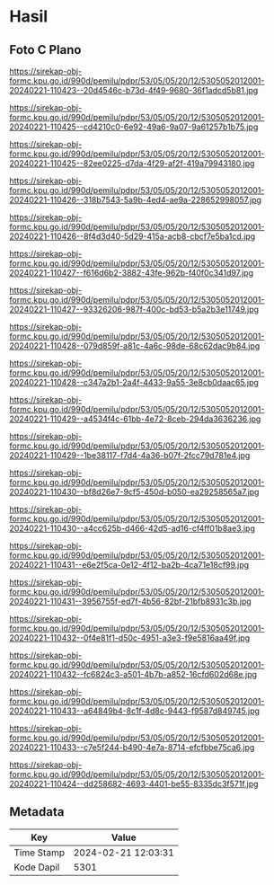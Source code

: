 # Hasil

## Foto C Plano

https://sirekap-obj-formc.kpu.go.id/990d/pemilu/pdpr/53/05/05/20/12/5305052012001-20240221-110423--20d4546c-b73d-4f49-9680-36f1adcd5b81.jpg

https://sirekap-obj-formc.kpu.go.id/990d/pemilu/pdpr/53/05/05/20/12/5305052012001-20240221-110425--cd4210c0-6e92-49a6-9a07-9a61257b1b75.jpg

https://sirekap-obj-formc.kpu.go.id/990d/pemilu/pdpr/53/05/05/20/12/5305052012001-20240221-110425--82ee0225-d7da-4f29-af2f-419a79943180.jpg

https://sirekap-obj-formc.kpu.go.id/990d/pemilu/pdpr/53/05/05/20/12/5305052012001-20240221-110426--318b7543-5a9b-4ed4-ae9a-228652998057.jpg

https://sirekap-obj-formc.kpu.go.id/990d/pemilu/pdpr/53/05/05/20/12/5305052012001-20240221-110426--8f4d3d40-5d29-415a-acb8-cbcf7e5ba1cd.jpg

https://sirekap-obj-formc.kpu.go.id/990d/pemilu/pdpr/53/05/05/20/12/5305052012001-20240221-110427--f616d6b2-3882-43fe-962b-f40f0c341d97.jpg

https://sirekap-obj-formc.kpu.go.id/990d/pemilu/pdpr/53/05/05/20/12/5305052012001-20240221-110427--93326206-987f-400c-bd53-b5a2b3e11749.jpg

https://sirekap-obj-formc.kpu.go.id/990d/pemilu/pdpr/53/05/05/20/12/5305052012001-20240221-110428--079d859f-a81c-4a6c-98de-68c62dac9b84.jpg

https://sirekap-obj-formc.kpu.go.id/990d/pemilu/pdpr/53/05/05/20/12/5305052012001-20240221-110428--c347a2b1-2a4f-4433-9a55-3e8cb0daac65.jpg

https://sirekap-obj-formc.kpu.go.id/990d/pemilu/pdpr/53/05/05/20/12/5305052012001-20240221-110429--a4534f4c-61bb-4e72-8ceb-294da3636236.jpg

https://sirekap-obj-formc.kpu.go.id/990d/pemilu/pdpr/53/05/05/20/12/5305052012001-20240221-110429--1be38117-f7d4-4a36-b07f-2fcc79d781e4.jpg

https://sirekap-obj-formc.kpu.go.id/990d/pemilu/pdpr/53/05/05/20/12/5305052012001-20240221-110430--bf8d26e7-9cf5-450d-b050-ea29258565a7.jpg

https://sirekap-obj-formc.kpu.go.id/990d/pemilu/pdpr/53/05/05/20/12/5305052012001-20240221-110430--a4cc625b-d466-42d5-ad16-cf4ff01b8ae3.jpg

https://sirekap-obj-formc.kpu.go.id/990d/pemilu/pdpr/53/05/05/20/12/5305052012001-20240221-110431--e6e2f5ca-0e12-4f12-ba2b-4ca71e18cf99.jpg

https://sirekap-obj-formc.kpu.go.id/990d/pemilu/pdpr/53/05/05/20/12/5305052012001-20240221-110431--3956755f-ed7f-4b56-82bf-21bfb8931c3b.jpg

https://sirekap-obj-formc.kpu.go.id/990d/pemilu/pdpr/53/05/05/20/12/5305052012001-20240221-110432--0f4e81f1-d50c-4951-a3e3-f9e5816aa49f.jpg

https://sirekap-obj-formc.kpu.go.id/990d/pemilu/pdpr/53/05/05/20/12/5305052012001-20240221-110432--fc6824c3-a501-4b7b-a852-16cfd602d68e.jpg

https://sirekap-obj-formc.kpu.go.id/990d/pemilu/pdpr/53/05/05/20/12/5305052012001-20240221-110433--a64849b4-8c1f-4d8c-9443-f9587d849745.jpg

https://sirekap-obj-formc.kpu.go.id/990d/pemilu/pdpr/53/05/05/20/12/5305052012001-20240221-110433--c7e5f244-b490-4e7a-8714-efcfbbe75ca6.jpg

https://sirekap-obj-formc.kpu.go.id/990d/pemilu/pdpr/53/05/05/20/12/5305052012001-20240221-110424--dd258682-4693-4401-be55-8335dc3f571f.jpg


## Metadata

| Key        | Value               |
| ---------- | ------------------- |
| Time Stamp | 2024-02-21 12:03:31 |
| Kode Dapil | 5301                |



